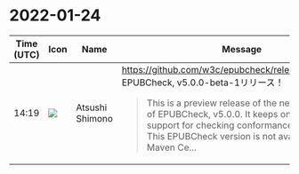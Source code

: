 # 2022-01-24

|Time (UTC)|Icon|Name|Message|
|---|---|---|---|
|14:19|![](https://secure.gravatar.com/avatar/3f82b853a23d9a6d1ce612d83f3a3a54.jpg?s=72&d=https%3A%2F%2Fa.slack-edge.com%2Fdf10d%2Fimg%2Favatars%2Fava_0008-72.png)|Atsushi Shimono|<https://github.com/w3c/epubcheck/releases/tag/preview><br>EPUBCheck, v5.0.0-beta-1リリース！<br><blockquote>This is a preview release of the next major version of EPUBCheck, v5.0.0. It keeps on improving support for checking conformance to EPUB 3.3. This EPUBCheck version is not available in the Maven Ce...</blockquote>|

